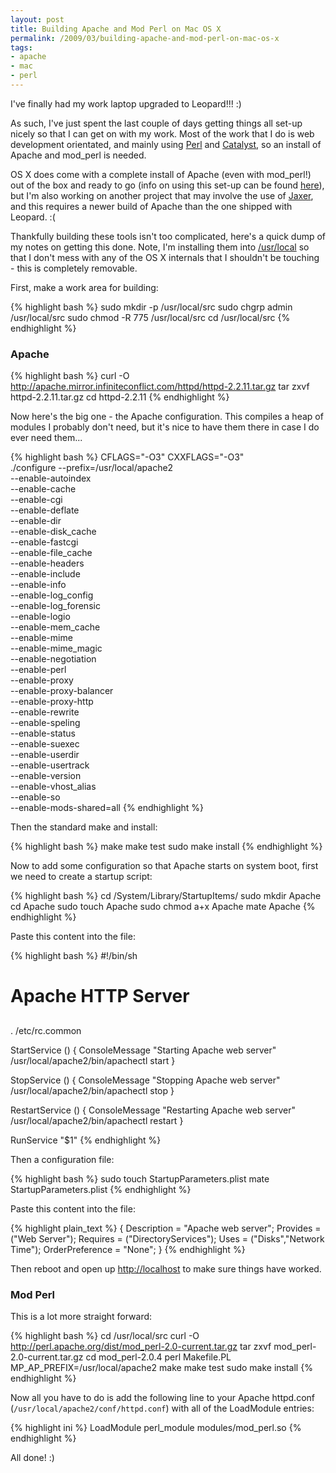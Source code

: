 ```yaml
---
layout: post
title: Building Apache and Mod Perl on Mac OS X
permalink: /2009/03/building-apache-and-mod-perl-on-mac-os-x
tags:
- apache
- mac
- perl
---
```


I've finally had my work laptop upgraded to Leopard!!! :)

As such, I've just spent the last couple of days getting things all set-up nicely so that I can get on with my
work. Most of the work that I do is web development orientated, and mainly using [Perl](http://www.perl.org/)
and [Catalyst](http://www.catalystframework.org/), so an install of Apache and mod_perl is needed.

OS X does come with a complete install of Apache (even with mod_perl!) out of the box and ready to go (info on
using this set-up can be found [here](http://bixsolutions.net/forum/thread-11.html)), but I'm also working on
another project that may involve the use of [Jaxer](http://www.aptana.com/jaxer), and this requires a newer
build of Apache than the one shipped with Leopard. :(

Thankfully building these tools isn't too complicated, here's a quick dump of my notes on getting this done.
Note, I'm installing them into [/usr/local](http://hivelogic.com/articles/2005/11/using_usr_local) so that I
don't mess with any of the OS X internals that I shouldn't be touching - this is completely removable.

First, make a work area for building:

{% highlight bash %}
sudo mkdir -p /usr/local/src
sudo chgrp admin /usr/local/src
sudo chmod -R 775 /usr/local/src
cd /usr/local/src
{% endhighlight %}

<h3>Apache</h3>

{% highlight bash %}
curl -O http://apache.mirror.infiniteconflict.com/httpd/httpd-2.2.11.tar.gz
tar zxvf httpd-2.2.11.tar.gz
cd httpd-2.2.11
{% endhighlight %}

Now here's the big one - the Apache configuration. This compiles a heap of modules I probably don't need, but
it's nice to have them there in case I do ever need them...

{% highlight bash %}
CFLAGS="-O3" CXXFLAGS="-O3" \
./configure --prefix=/usr/local/apache2 \
--enable-autoindex \
--enable-cache \
--enable-cgi \
--enable-deflate \
--enable-dir \
--enable-disk_cache \
--enable-fastcgi \
--enable-file_cache \
--enable-headers \
--enable-include \
--enable-info \
--enable-log_config \
--enable-log_forensic \
--enable-logio \
--enable-mem_cache \
--enable-mime \
--enable-mime_magic \
--enable-negotiation \
--enable-perl \
--enable-proxy \
--enable-proxy-balancer \
--enable-proxy-http \
--enable-rewrite \
--enable-speling \
--enable-status \
--enable-suexec \
--enable-userdir \
--enable-usertrack \
--enable-version \
--enable-vhost_alias \
--enable-so \
--enable-mods-shared=all
{% endhighlight %}

Then the standard make and install:

{% highlight bash %}
make
make test
sudo make install
{% endhighlight %}

Now to add some configuration so that Apache starts on system boot, first we need to create a startup script:

{% highlight bash %}
cd /System/Library/StartupItems/
sudo mkdir Apache
cd Apache
sudo touch Apache
sudo chmod a+x Apache
mate Apache
{% endhighlight %}

Paste this content into the file:

{% highlight bash %}
#!/bin/sh

##
# Apache HTTP Server
##

. /etc/rc.common

StartService () {
    ConsoleMessage "Starting Apache web server"
    /usr/local/apache2/bin/apachectl start
}

StopService () {
    ConsoleMessage "Stopping Apache web server"
    /usr/local/apache2/bin/apachectl stop
}

RestartService () {
    ConsoleMessage "Restarting Apache web server"
    /usr/local/apache2/bin/apachectl restart
}

RunService "$1"
{% endhighlight %}

Then a configuration file:

{% highlight bash %}
sudo touch StartupParameters.plist
mate StartupParameters.plist
{% endhighlight %}

Paste this content into the file:

{% highlight plain_text %}
{
  Description     = "Apache web server";
  Provides        = ("Web Server");
  Requires        = ("DirectoryServices");
  Uses            = ("Disks","Network Time");
  OrderPreference = "None";
}
{% endhighlight %}

Then reboot and open up [http://localhost](http://localhost) to make sure things have worked.

<h3>Mod Perl</h3>

This is a lot more straight forward:

{% highlight bash %}
cd /usr/local/src
curl -O http://perl.apache.org/dist/mod_perl-2.0-current.tar.gz
tar zxvf mod_perl-2.0-current.tar.gz
cd mod_perl-2.0.4
perl Makefile.PL MP_AP_PREFIX=/usr/local/apache2
make
make test
sudo make install
{% endhighlight %}

Now all you have to do is add the following line to your Apache httpd.conf (`/usr/local/apache2/conf/httpd.conf`)
with all of the LoadModule entries:

{% highlight ini %}
LoadModule perl_module modules/mod_perl.so
{% endhighlight %}

All done! :)
